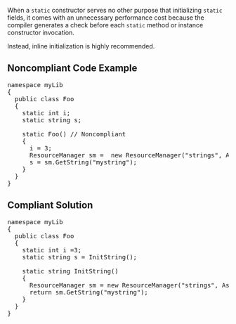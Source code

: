 When a `static` constructor serves no other purpose that initializing `static` fields, it comes with an unnecessary
performance cost because the compiler generates a check before each `static` method or instance constructor invocation.

Instead, inline initialization is highly recommended.

## Noncompliant Code Example

<pre>
namespace myLib
{
  public class Foo
  {
    static int i;
    static string s;

    static Foo() // Noncompliant
    {
      i = 3;
      ResourceManager sm =  new ResourceManager("strings", Assembly.GetExecutingAssembly());
      s = sm.GetString("mystring");
    }
  }
}
</pre>

## Compliant Solution

<pre>
namespace myLib
{
  public class Foo
  {
    static int i =3;
    static string s = InitString();

    static string InitString()
    {
      ResourceManager sm = new ResourceManager("strings", Assembly.GetExecutingAssembly());
      return sm.GetString("mystring");
    }
  }
}
</pre>